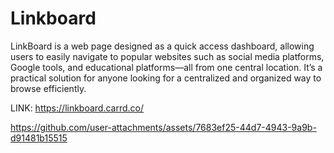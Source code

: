 # Linkboard
LinkBoard is a web page designed as a quick access dashboard, allowing users to easily navigate to popular websites such as social media platforms, Google tools, and educational platforms—all from one central location. It’s a practical solution for anyone looking for a centralized and organized way to browse efficiently.

LINK: https://linkboard.carrd.co/


https://github.com/user-attachments/assets/7683ef25-44d7-4943-9a9b-d91481b15515

